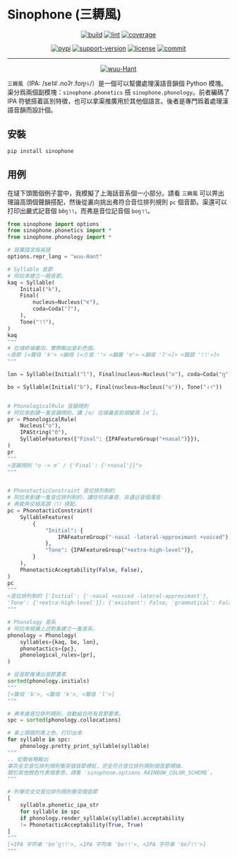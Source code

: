 # Sinophone (三耨風)

<p align="center">
    <a href="https://github.com/wugniu/sinophone/actions?query=workflow%3Abuild"><img src="https://github.com/wugniu/sinophone/workflows/build/badge.svg?branch=master" alt="build"></a>
    <a href="https://github.com/wugniu/sinophone/actions?query=workflow%3Alint"><img src="https://github.com/wugniu/sinophone/workflows/lint/badge.svg?branch=master" alt="lint"></a>
    <a href="https://codecov.io/gh/wugniu/sinophone"><img src="https://img.shields.io/codecov/c/github/wugniu/sinophone?token=iISk1lv5WR" alt="coverage"></a>
</p>
<p align="center">
    <a href="https://pypi.org/project/sinophone/"><img src="https://img.shields.io/pypi/v/sinophone.svg" alt="pypi"></a>
    <a href="https://img.shields.io/pypi/pyversions/sinophone"><img src="https://img.shields.io/pypi/pyversions/sinophone" alt="support-version"></a>
    <a href="https://github.com/wugniu/sinophone/blob/master/LICENSE.txt"><img src="https://img.shields.io/github/license/wugniu/sinophone" alt="license"></a>
    <a href="https://github.com/wugniu/sinophone/commits/master"><img src="https://img.shields.io/github/last-commit/wugniu/sinophone" alt="commit"></a>
</p>
<hr>
<p align="center">
    <a href="https://github.com/wugniu/sinophone/blob/master/README.md"><img src="https://img.shields.io/badge/lang-en--Latn-red.svg" alt="wuu-Hant"></a>
</p>

`三耨風`（IPA: /se˥˨꜒.noʔ꜓.foŋ꜔꜕/）是一個可以幫儂處理漢語音韻個 Python 模塊。渠分爲兩個副模塊：`sinophone.phonetics` 搭 `sinophone.phonology`。前者編碼了 IPA 符號搭着區別特徵，也可以拿渠推廣用於其他個語言。後者是專門爲着處理漢語音韻而設計個。

## 安裝

```console
pip install sinophone
```

## 用例

在墶下頭箇個例子當中，我模擬了上海話音系個一小部分。請看 `三耨風` 可以畀出理論高頭個聲韻搭配，然後從裏向挑出弗符合音位排列規則 `pc` 個音節。渠還可以打印出嚴式記音個 `bʊ̃ŋ˥˥`，而弗是音位記音個 `boŋ˥˥`。

```python
from sinophone import options
from sinophone.phonetics import *
from sinophone.phonology import *

# 設置語言爲吳語
options.repr_lang = "wuu-Hant"

# Syllable 音節
# 阿拉來建立一眼音節。
kaq = Syllable(
    Initial("k"),
    Final(
        nucleus=Nucleus("ɐ"),
        coda=Coda("ʔ"),
    ),
    Tone("˥˥"),
)
kaq
"""
# 在墶終端裏向，實際輸出是彩色個。
<音節 [<聲母 'k'> <韻母 [<介音 ''> <韻腹 'ɐ'> <韻尾 'ʔ'>]> <聲調 '˥˥'>]>
"""

lon = Syllable(Initial("l"), Final(nucleus=Nucleus("o"), coda=Coda("ŋ")), Tone("˨˧"))

bo = Syllable(Initial("b"), Final(nucleus=Nucleus("o")), Tone("˨˧"))


# PhonologicalRule 音韻規則
# 阿拉來創建一隻音韻規則，講 /o/ 在墶鼻音前頭變爲 [ʊ̃]。
pr = PhonologicalRule(
    Nucleus("o"),
    IPAString("ʊ̃"),
    SyllableFeatures({"Final": {IPAFeatureGroup("+nasal")}}),
)
pr
"""
<音韻規則 "o -> ʊ̃ / {'Final': {'+nasal'}}">
"""


# PhonotacticConstraint 音位排列制約
# 阿拉來創建一隻音位排列制約，講任何非鼻音、非邊近音個濁音
# 弗能夠交極高調（˥）搭配。
pc = PhonotacticConstraint(
    SyllableFeatures(
        {
            "Initial": {
                IPAFeatureGroup("-nasal -lateral-approximant +voiced"),
            },
            "Tone": {IPAFeatureGroup("+extra-high-level")},
        }
    ),
    PhonotacticAcceptability(False, False),
)
pc
"""
<音位排列制約 {'Initial': {'-nasal +voiced -lateral-approximant'},
'Tone': {'+extra-high-level'}}: {'existent': False, 'grammatical': False}>
"""

# Phonology 音系
# 阿拉來根據上述對象建立一隻音系。
phonology = Phonology(
    syllables={kaq, bo, lon},
    phonotactics={pc},
    phonological_rules=[pr],
)

# 從音節推導出音節要素
sorted(phonology.initials)
"""
[<聲母 'b'>, <聲母 'k'>, <聲母 'l'>]
"""

# 弗考慮音位排列規則，自動組合所有音節要素。
spc = sorted(phonology.collocations)

# 拿上頭個列表上色，打印出來
for syllable in spc:
    phonology.pretty_print_syllable(syllable)
"""
.. 從簡省略輸出
拿完全交音位排列規則衝突個音節標紅，完全符合音位排列規則個音節標綠。
關於其他顏色代表個意思，請看 `sinophone.options.RAINBOW_COLOR_SCHEME`。
"""

# 列舉完全交音位排列規則衝突個音節
[
    syllable.phonetic_ipa_str
    for syllable in spc
    if phonology.render_syllable(syllable).acceptability
    != PhonotacticAcceptability(True, True)
]
"""
[<IPA 字符串 'bʊ̃ŋ˥˥'>, <IPA 字符串 'bo˥˥'>, <IPA 字符串 'bɐʔ˥˥'>]
"""
```

